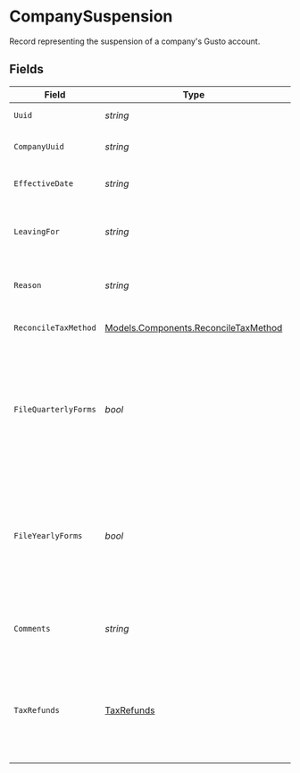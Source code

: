 # CompanySuspension

Record representing the suspension of a company's Gusto account.


## Fields

| Field                                                                                                                                                                              | Type                                                                                                                                                                               | Required                                                                                                                                                                           | Description                                                                                                                                                                        |
| ---------------------------------------------------------------------------------------------------------------------------------------------------------------------------------- | ---------------------------------------------------------------------------------------------------------------------------------------------------------------------------------- | ---------------------------------------------------------------------------------------------------------------------------------------------------------------------------------- | ---------------------------------------------------------------------------------------------------------------------------------------------------------------------------------- |
| `Uuid`                                                                                                                                                                             | *string*                                                                                                                                                                           | :heavy_minus_sign:                                                                                                                                                                 | Unique identifier for this suspension.                                                                                                                                             |
| `CompanyUuid`                                                                                                                                                                      | *string*                                                                                                                                                                           | :heavy_minus_sign:                                                                                                                                                                 | Unique identifier for the company which is suspended.                                                                                                                              |
| `EffectiveDate`                                                                                                                                                                    | *string*                                                                                                                                                                           | :heavy_minus_sign:                                                                                                                                                                 | Date that the suspension took effect.                                                                                                                                              |
| `LeavingFor`                                                                                                                                                                       | *string*                                                                                                                                                                           | :heavy_minus_sign:                                                                                                                                                                 | Which competitor the company is joining instead. Only required if `reason` is `'switching_provider'`.                                                                              |
| `Reason`                                                                                                                                                                           | *string*                                                                                                                                                                           | :heavy_minus_sign:                                                                                                                                                                 | Explanation for why the company's account was suspended.                                                                                                                           |
| `ReconcileTaxMethod`                                                                                                                                                               | [Models.Components.ReconcileTaxMethod](../../Models/Components/ReconcileTaxMethod.md)                                                                                              | :heavy_minus_sign:                                                                                                                                                                 | How Gusto will handle taxes already collected.                                                                                                                                     |
| `FileQuarterlyForms`                                                                                                                                                               | *bool*                                                                                                                                                                             | :heavy_minus_sign:                                                                                                                                                                 | Should Gusto file quarterly tax forms on behalf of the company? The correct answer can depend on why the company<br/>is suspending their account, and how taxes are being reconciled.<br/> |
| `FileYearlyForms`                                                                                                                                                                  | *bool*                                                                                                                                                                             | :heavy_minus_sign:                                                                                                                                                                 | Should Gusto file yearly tax forms on behalf of the company? The correct answer can depend on why the company<br/>is suspending their account, and how taxes are being reconciled.<br/> |
| `Comments`                                                                                                                                                                         | *string*                                                                                                                                                                           | :heavy_minus_sign:                                                                                                                                                                 | User-supplied comments describing why then are suspending their account.                                                                                                           |
| `TaxRefunds`                                                                                                                                                                       | [TaxRefunds](../../Models/Components/TaxRefunds.md)                                                                                                                                | :heavy_minus_sign:                                                                                                                                                                 | Describes the taxes which are refundable to the company for this suspension. These may be refunded, or paid<br/>by Gusto, depending on the value in `reconcile_tax_method`.<br/>   |